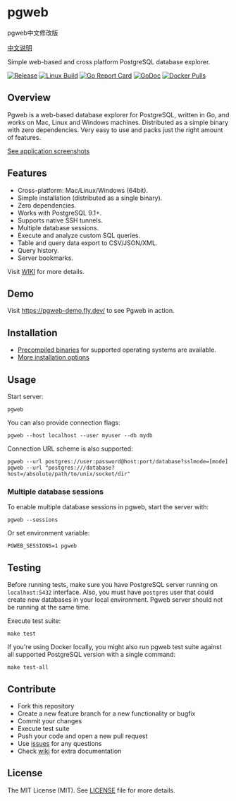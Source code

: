 # pgweb

pgweb中文修改版

[中文说明](README_ZH.md)

Simple web-based and cross platform PostgreSQL database explorer.

[![Release](https://img.shields.io/github/release/sosedoff/pgweb.svg?label=Release)](https://github.com/sosedoff/pgweb/releases)
[![Linux Build](https://github.com/sosedoff/pgweb/actions/workflows/checks.yml/badge.svg)](https://github.com/sosedoff/pgweb/actions?query=branch%3Amaster)
[![Go Report Card](https://goreportcard.com/badge/github.com/sosedoff/pgweb)](https://goreportcard.com/report/github.com/sosedoff/pgweb)
[![GoDoc](https://godoc.org/github.com/sosedoff/pgweb?status.svg)](https://godoc.org/github.com/sosedoff/pgweb)
[![Docker Pulls](https://img.shields.io/docker/pulls/sosedoff/pgweb.svg)](https://hub.docker.com/r/sosedoff/pgweb/)

## Overview

Pgweb is a web-based database explorer for PostgreSQL, written in Go, and works
on Mac, Linux and Windows machines. Distributed as a simple binary with zero dependencies.
Very easy to use and packs just the right amount of features.

[See application screenshots](SCREENS.md)

## Features

- Cross-platform: Mac/Linux/Windows (64bit).
- Simple installation (distributed as a single binary).
- Zero dependencies.
- Works with PostgreSQL 9.1+.
- Supports native SSH tunnels.
- Multiple database sessions.
- Execute and analyze custom SQL queries.
- Table and query data export to CSV/JSON/XML.
- Query history.
- Server bookmarks.

Visit [WIKI](https://github.com/sosedoff/pgweb/wiki) for more details.

## Demo

Visit https://pgweb-demo.fly.dev/ to see Pgweb in action.

## Installation

- [Precompiled binaries](https://github.com/sosedoff/pgweb/releases) for supported operating systems are available.
- [More installation options](https://github.com/sosedoff/pgweb/wiki/Installation)

## Usage

Start server:

```
pgweb
```

You can also provide connection flags:

```
pgweb --host localhost --user myuser --db mydb
```

Connection URL scheme is also supported:

```
pgweb --url postgres://user:password@host:port/database?sslmode=[mode]
pgweb --url "postgres:///database?host=/absolute/path/to/unix/socket/dir"
```

### Multiple database sessions

To enable multiple database sessions in pgweb, start the server with:

```
pgweb --sessions
```

Or set environment variable:

```
PGWEB_SESSIONS=1 pgweb
```

## Testing

Before running tests, make sure you have PostgreSQL server running on `localhost:5432`
interface. Also, you must have `postgres` user that could create new databases
in your local environment. Pgweb server should not be running at the same time.

Execute test suite:

```
make test
```

If you're using Docker locally, you might also run pgweb test suite against
all supported PostgreSQL version with a single command:

```
make test-all
```

## Contribute

- Fork this repository
- Create a new feature branch for a new functionality or bugfix
- Commit your changes
- Execute test suite
- Push your code and open a new pull request
- Use [issues](https://github.com/sosedoff/pgweb/issues) for any questions
- Check [wiki](https://github.com/sosedoff/pgweb/wiki) for extra documentation

## License

The MIT License (MIT). See [LICENSE](LICENSE) file for more details.
